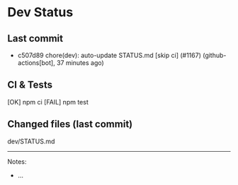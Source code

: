 # Dev Status

## Last commit
- c507d89 chore(dev): auto-update STATUS.md [skip ci] (#1167) (github-actions[bot], 37 minutes ago)
## CI & Tests
[OK] npm ci
[FAIL] npm test

## Changed files (last commit)
dev/STATUS.md

---
Notes:
- ...
